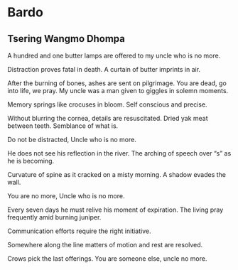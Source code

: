 # Bardo
## Tsering Wangmo Dhompa
A hundred and one butter lamps are offered to my uncle who
is no more.

Distraction proves fatal in death. A curtain of butter imprints
in air.

After the burning of bones, ashes are sent on pilgrimage. You are
dead, go into life, we pray. My uncle was a man given to giggles
in solemn moments.

Memory springs like crocuses in bloom. Self conscious and
precise.

Without blurring the cornea, details are resuscitated. Dried yak
meat between teeth. Semblance of what is.

Do not be distracted, Uncle who is no more.

He does not see his reflection in the river. The arching of speech
over “s” as he is becoming.

Curvature of spine as it cracked on a misty morning. A shadow
evades the wall.

You are no more, Uncle who is no more.

Every seven days he must relive his moment of expiration.
The living pray frequently amid burning juniper.

Communication efforts require the right initiative.

Somewhere along the line matters of motion and rest are resolved.

Crows pick the last offerings. You are someone else, uncle no
more.